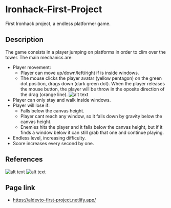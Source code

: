 # Ironhack-First-Project

First Ironhack project, a endless platformer game.

## Description

The game consists in a player jumping on platforms in order to clim over the tower.
The main mechanics are:

- Player movement:
  - Player can move up/down/left/right if is inside windows.
  - The mouse clicks the player avatar (yellow pentagon) on the green dot position, drags down (dark green dot). When the player releases the mouse button, the player will be throw in the oposite direction of the drag (orange line).
    ![alt text](https://i.imgur.com/iqko7gr.png)
- Player can only stay and walk inside windows.
- Player will lose if:
  - Falls below the canvas height.
  - Player cant reach any window, so it falls down by gravity below the canvas height.
  - Enemies hits the player and it falls below the canvas height, but if it finds a window below it can still grab that one and continue playing.
- Endless level, increasing difficulty.
- Score increases every second by one.

## References

![alt text](https://cdn.hobbyconsolas.com/sites/navi.axelspringer.es/public/styles/855/public/media/image/2016/12/234482-mundo-5.jpg)
![alt text](https://cdn.hobbyconsolas.com/sites/navi.axelspringer.es/public/styles/855/public/media/image/2016/12/234486-mundo-5.jpg)

## Page link

- https://aldevto-first-project.netlify.app/
